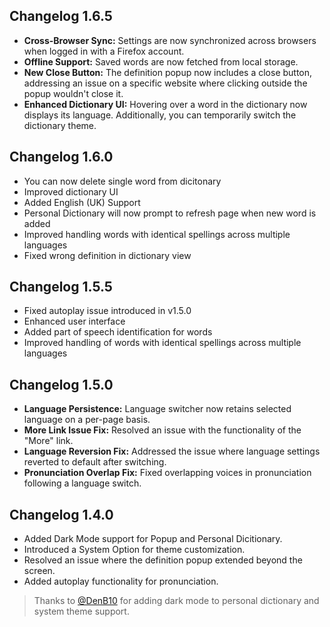 
## Changelog 1.6.5

- **Cross-Browser Sync:** Settings are now synchronized across browsers when logged in with a Firefox account.
- **Offline Support:** Saved words are now fetched from local storage.
- **New Close Button:** The definition popup now includes a close button, addressing an issue on a specific website where clicking outside the popup wouldn't close it.
- **Enhanced Dictionary UI:** Hovering over a word in the dictionary now displays its language. Additionally, you can temporarily switch the dictionary theme.

## Changelog 1.6.0
- You can now delete single word from dicitonary
- Improved dictionary UI
- Added English (UK) Support
- Personal Dictionary will now prompt to refresh page when new word is added
- Improved handling words with identical spellings across multiple languages
- Fixed wrong definition in dictionary view

## Changelog 1.5.5

- Fixed autoplay issue introduced in v1.5.0
- Enhanced user interface
- Added part of speech identification for words
- Improved handling of words with identical spellings across multiple languages

## Changelog 1.5.0

- **Language Persistence:** Language switcher now retains selected language on a per-page basis.  
- **More Link Issue Fix:** Resolved an issue with the functionality of the "More" link.  
- **Language Reversion Fix:** Addressed the issue where language settings reverted to default after switching.  
- **Pronunciation Overlap Fix:** Fixed overlapping voices in pronunciation following a language switch.


## Changelog 1.4.0 

* Added Dark Mode support for Popup and Personal Dicitionary.
* Introduced a System Option for theme customization.
* Resolved an issue where the definition popup extended beyond the screen.
* Added autoplay functionality for pronunciation.

> Thanks to <a href="https://github.com/DenB10">@DenB10</a> for adding dark mode to personal dictionary and system theme support.
